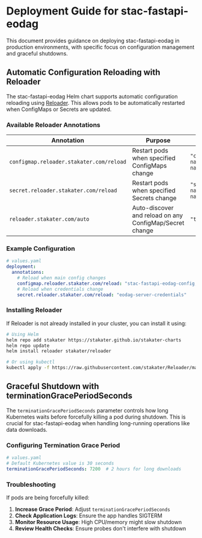 # Deployment Guide for stac-fastapi-eodag

This document provides guidance on deploying stac-fastapi-eodag in production environments, with specific focus on configuration management and graceful shutdowns.

## Automatic Configuration Reloading with Reloader

The stac-fastapi-eodag Helm chart supports automatic configuration reloading using [Reloader](https://github.com/stakater/Reloader). This allows pods to be automatically restarted when ConfigMaps or Secrets are updated.

### Available Reloader Annotations

| Annotation | Purpose | Example |
|------------|---------|---------|
| `configmap.reloader.stakater.com/reload` | Restart pods when specified ConfigMaps change | `"config-name1,config-name2"` |
| `secret.reloader.stakater.com/reload` | Restart pods when specified Secrets change | `"secret-name1,secret-name2"` |
| `reloader.stakater.com/auto` | Auto-discover and reload on any ConfigMap/Secret change | `"true"` |

### Example Configuration

```yaml
# values.yaml
deployment:
  annotations:
    # Reload when main config changes
    configmap.reloader.stakater.com/reload: "stac-fastapi-eodag-config,data-repo-commit-hash"
    # Reload when credentials change
    secret.reloader.stakater.com/reload: "eodag-server-credentials"
```

### Installing Reloader

If Reloader is not already installed in your cluster, you can install it using:

```bash
# Using Helm
helm repo add stakater https://stakater.github.io/stakater-charts
helm repo update
helm install reloader stakater/reloader

# Or using kubectl
kubectl apply -f https://raw.githubusercontent.com/stakater/Reloader/master/deployments/kubernetes/reloader.yaml
```

## Graceful Shutdown with terminationGracePeriodSeconds

The `terminationGracePeriodSeconds` parameter controls how long Kubernetes waits before forcefully killing a pod during shutdown. This is crucial for stac-fastapi-eodag when handling long-running operations like data downloads.

### Configuring Termination Grace Period

```yaml
# values.yaml
# Default Kubernetes value is 30 seconds
terminationGracePeriodSeconds: 7200  # 2 hours for long downloads
```

### Troubleshooting

If pods are being forcefully killed:

1. **Increase Grace Period**: Adjust `terminationGracePeriodSeconds`
2. **Check Application Logs**: Ensure the app handles SIGTERM
3. **Monitor Resource Usage**: High CPU/memory might slow shutdown
4. **Review Health Checks**: Ensure probes don't interfere with shutdown
